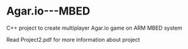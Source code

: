 # Agar.io---MBED
C++ project to create multiplayer Agar.io game on ARM MBED system

Read Project2.pdf for more information about project
